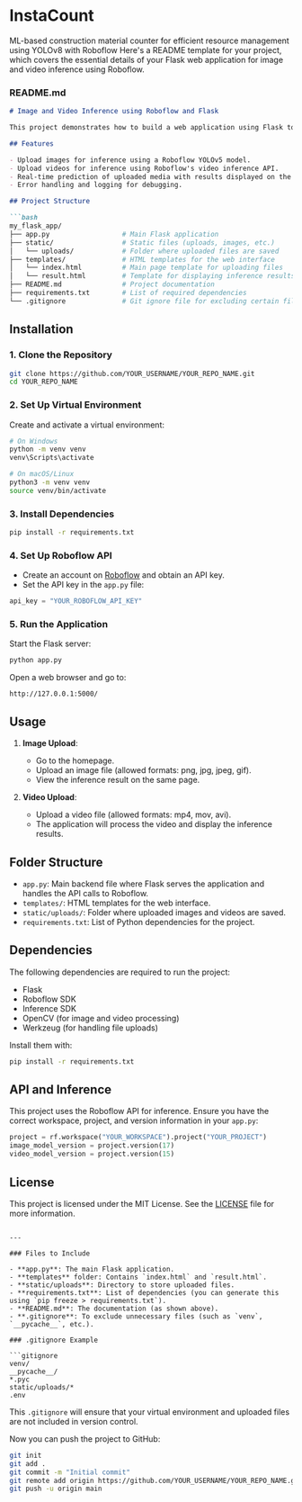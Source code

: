 # InstaCount
ML-based construction material counter for efficient resource management using YOLOv8 with Roboflow
Here's a README template for your project, which covers the essential details of your Flask web application for image and video inference using Roboflow.

### README.md

```markdown
# Image and Video Inference using Roboflow and Flask

This project demonstrates how to build a web application using Flask to perform image and video inference using the Roboflow API. The application allows users to upload images and videos, process them using a pre-trained model from Roboflow, and display the inference results.

## Features

- Upload images for inference using a Roboflow YOLOv5 model.
- Upload videos for inference using Roboflow's video inference API.
- Real-time prediction of uploaded media with results displayed on the web interface.
- Error handling and logging for debugging.

## Project Structure

```bash
my_flask_app/
├── app.py                  # Main Flask application
├── static/                 # Static files (uploads, images, etc.)
│   └── uploads/            # Folder where uploaded files are saved
├── templates/              # HTML templates for the web interface
│   └── index.html          # Main page template for uploading files
│   └── result.html         # Template for displaying inference results
├── README.md               # Project documentation
├── requirements.txt        # List of required dependencies
└── .gitignore              # Git ignore file for excluding certain files from version control
```

## Installation

### 1. Clone the Repository

```bash
git clone https://github.com/YOUR_USERNAME/YOUR_REPO_NAME.git
cd YOUR_REPO_NAME
```

### 2. Set Up Virtual Environment

Create and activate a virtual environment:

```bash
# On Windows
python -m venv venv
venv\Scripts\activate

# On macOS/Linux
python3 -m venv venv
source venv/bin/activate
```

### 3. Install Dependencies

```bash
pip install -r requirements.txt
```

### 4. Set Up Roboflow API

- Create an account on [Roboflow](https://roboflow.com/) and obtain an API key.
- Set the API key in the `app.py` file:

```python
api_key = "YOUR_ROBOFLOW_API_KEY"
```

### 5. Run the Application

Start the Flask server:

```bash
python app.py
```

Open a web browser and go to:

```
http://127.0.0.1:5000/
```

## Usage

1. **Image Upload**: 
   - Go to the homepage.
   - Upload an image file (allowed formats: png, jpg, jpeg, gif).
   - View the inference result on the same page.

2. **Video Upload**:
   - Upload a video file (allowed formats: mp4, mov, avi).
   - The application will process the video and display the inference results.

## Folder Structure

- `app.py`: Main backend file where Flask serves the application and handles the API calls to Roboflow.
- `templates/`: HTML templates for the web interface.
- `static/uploads/`: Folder where uploaded images and videos are saved.
- `requirements.txt`: List of Python dependencies for the project.

## Dependencies

The following dependencies are required to run the project:

- Flask
- Roboflow SDK
- Inference SDK
- OpenCV (for image and video processing)
- Werkzeug (for handling file uploads)

Install them with:

```bash
pip install -r requirements.txt
```

## API and Inference

This project uses the Roboflow API for inference. Ensure you have the correct workspace, project, and version information in your `app.py`:

```python
project = rf.workspace("YOUR_WORKSPACE").project("YOUR_PROJECT")
image_model_version = project.version(17)
video_model_version = project.version(15)
```

## License

This project is licensed under the MIT License. See the [LICENSE](LICENSE) file for more information.
```

---

### Files to Include

- **app.py**: The main Flask application.
- **templates** folder: Contains `index.html` and `result.html`.
- **static/uploads**: Directory to store uploaded files.
- **requirements.txt**: List of dependencies (you can generate this using `pip freeze > requirements.txt`).
- **README.md**: The documentation (as shown above).
- **.gitignore**: To exclude unnecessary files (such as `venv`, `__pycache__`, etc.).

### .gitignore Example

```gitignore
venv/
__pycache__/
*.pyc
static/uploads/*
.env
```

This `.gitignore` will ensure that your virtual environment and uploaded files are not included in version control.

Now you can push the project to GitHub:

```bash
git init
git add .
git commit -m "Initial commit"
git remote add origin https://github.com/YOUR_USERNAME/YOUR_REPO_NAME.git
git push -u origin main
``` 
